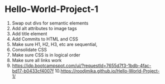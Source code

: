 # Hello-World-Project-1

1. Swap out divs for semantic elements
2. Add alt attributes to image tags
3. Add title element
4. Add Commits to HTML and CSS
5. Make sure H1, H2, H3, etc are sequential,
6. Consolidate CSS
7. Make sure CSS is in logical order
8. Make sure all links work
9. https://idp.bootcampspot.com/ui/?requestId=7655d7f3-1bdb-4fac-bd17-b0433cf4007f
10.https://roodjmika.github.io/Hello-World-Project-1/  
